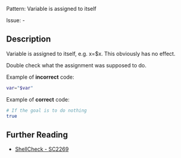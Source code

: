 Pattern: Variable is assigned to itself

Issue: -

## Description

Variable is assigned to itself, e.g. x=$x. This obviously has no effect.

Double check what the assignment was supposed to do.

Example of **incorrect** code:

```sh
var="$var"
```

Example of **correct** code:

```sh
# If the goal is to do nothing
true
```

## Further Reading

* [ShellCheck - SC2269](https://github.com/koalaman/shellcheck/wiki/SC2269)
